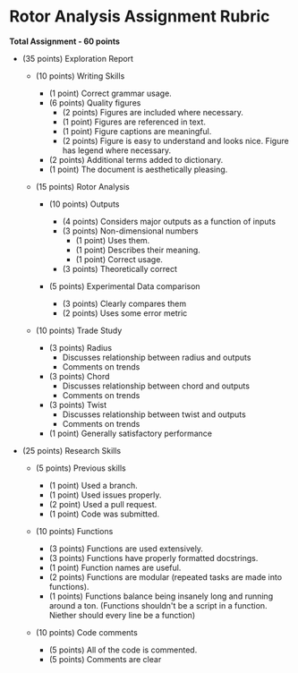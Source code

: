 # Rotor Analysis Assignment Rubric

**Total Assignment - 60 points**

- (35 points) Exploration Report
    - (10 points) Writing Skills
        - (1 point) Correct grammar usage.
        - (6 points) Quality figures
            - (2 points) Figures are included where necessary.
            - (1 point) Figures are referenced in text.
            - (1 point) Figure captions are meaningful.
            - (2 points) Figure is easy to understand and looks nice. Figure has legend where necessary.
        - (2 points) Additional terms added to dictionary. 
        - (1 point) The document is aesthetically pleasing.

    - (15 points) Rotor Analysis
        - (10 points) Outputs
            - (4 points) Considers major outputs as a function of inputs
            - (3 points) Non-dimensional numbers
                - (1 point) Uses them.
                - (1 point) Describes their meaning.
                - (1 point) Correct usage.
            - (3 points) Theoretically correct

        - (5 points) Experimental Data comparison
            - (3 points) Clearly compares them
            - (2 points) Uses some error metric

    - (10 points) Trade Study
        - (3 points) Radius
            - Discusses relationship between radius and outputs
            - Comments on trends
        - (3 points) Chord
            - Discusses relationship between chord and outputs
            - Comments on trends
        - (3 points) Twist
            - Discusses relationship between twist and outputs
            - Comments on trends
        - (1 point) Generally satisfactory performance



- (25 points) Research Skills
    - (5 points) Previous skills
        - (1 point) Used a branch.
        - (1 point) Used issues properly.
        - (2 point) Used a pull request.
        - (1 point) Code was submitted.

    - (10 points) Functions
        - (3 points) Functions are used extensively.
        - (3 points) Functions have properly formatted docstrings.
        - (1 point) Function names are useful.
        - (2 points) Functions are modular (repeated tasks are made into functions).
        - (1 points) Functions balance being insanely long and running around a ton. (Functions shouldn't be a script in a function. Niether should every line be a function)

    - (10 points) Code comments
        - (5 points) All of the code is commented.
        - (5 points) Comments are clear
